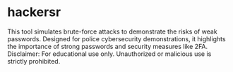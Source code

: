 # hackersr
This tool simulates brute-force attacks to demonstrate the risks of weak passwords. Designed for police cybersecurity demonstrations, it highlights the importance of strong passwords and security measures like 2FA. Disclaimer: For educational use only. Unauthorized or malicious use is strictly prohibited.
